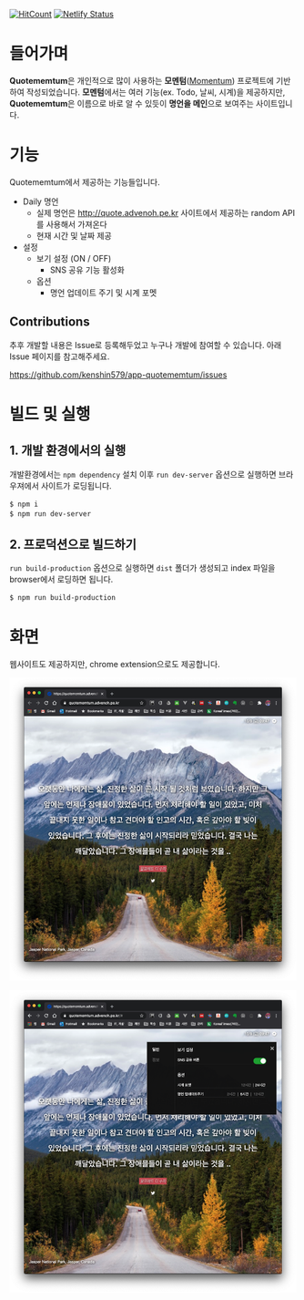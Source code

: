 [![HitCount](http://hits.dwyl.com/kenshin579/app-quotementum.svg)](http://hits.dwyl.com/kenshin579/app-quotementum)
[![Netlify Status](https://api.netlify.com/api/v1/badges/036a5666-0b30-4f34-a220-86341ab61b1b/deploy-status)](https://app.netlify.com/sites/quotememtum/deploys)

# 들어가며

**Quotememtum**은 개인적으로 많이 사용하는 **모멘텀**([Momentum](https://momentumdash.com/)) 프로젝트에 기반하여 작성되었습니다. **모멘텀**에서는 여러 기능(ex. Todo, 날씨, 시계)을 제공하지만, **Quotememtum**은 이름으로 바로 알 수 있듯이 **명언을 메인**으로 보여주는 사이트입니다.

# 기능

Quotememtum에서 제공하는 기능들입니다. 

- Daily 명언
  - 실제 명언은 http://quote.advenoh.pe.kr 사이트에서 제공하는 random API를 사용해서 가져온다
  - 현재 시간 및 날짜 제공
- 설정
  - 보기 설정 (ON / OFF)
    - SNS 공유 기능 활성화
  - 옵션 
    - 명언 업데이트 주기 및 시계 포멧

## Contributions

추후 개발할 내용은 Issue로 등록해두었고 누구나 개발에 참여할 수 있습니다. 아래 Issue 페이지를 참고해주세요. 

https://github.com/kenshin579/app-quotememtum/issues

# 빌드 및 실행

## 1. 개발 환경에서의 실행

개발환경에서는 `npm dependency` 설치 이후 `run dev-server` 옵션으로 실행하면 브라우져에서 사이트가 로딩됩니다. 

```bash
$ npm i
$ npm run dev-server
```


## 2. 프로덕션으로 빌드하기

`run build-production` 옵션으로 실행하면 `dist` 폴더가 생성되고 index 파일을 browser에서 로딩하면 됩니다. 

```bash
$ npm run build-production
```

# 화면

웹사이트도 제공하지만, chrome extension으로도 제공합니다. 

![image-20201009094713392](images/image-20201009094713392.png)

![image-20201009094740297](images/image-20201009094740297.png)

